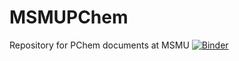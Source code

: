 # MSMUPChem
Repository for PChem documents at MSMU
[![Binder](https://mybinder.org/badge_logo.svg)](https://mybinder.org/v2/gh/DGMiles/MSMUPChem/HEAD)
